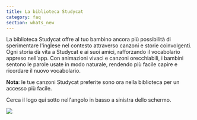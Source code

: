 ```yaml
---
title: La biblioteca Studycat
category: faq
section: whats_new
---
```

La biblioteca Studycat offre al tuo bambino ancora più possibilità di sperimentare l'inglese nel contesto attraverso canzoni e storie coinvolgenti. Ogni storia dà vita a Studycat e ai suoi amici, rafforzando il vocabolario appreso nell'app. Con animazioni vivaci e canzoni orecchiabili, i bambini sentono le parole usate in modo naturale, rendendo più facile capire e ricordare il nuovo vocabolario. 

**Nota**: le tue canzoni Studycat preferite sono ora nella biblioteca per un accesso più facile. 

Cerca il logo qui sotto nell'angolo in basso a sinistra dello schermo. 

![](https://help.Studycat.com/hc/article_attachments/40392062985497)